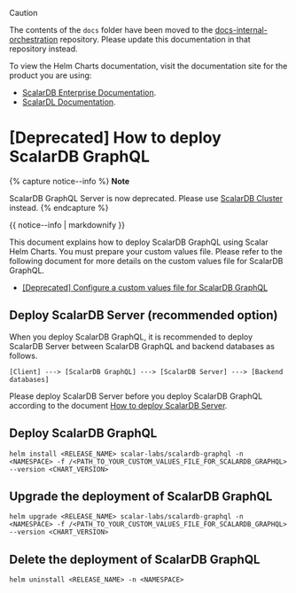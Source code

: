 > [!CAUTION]
> 
> The contents of the `docs` folder have been moved to the [docs-internal-orchestration](https://github.com/scalar-labs/docs-internal-orchestration) repository. Please update this documentation in that repository instead.
> 
> To view the Helm Charts documentation, visit the documentation site for the product you are using:
> 
> - [ScalarDB Enterprise Documentation](https://scalardb.scalar-labs.com/docs/latest/helm-charts/getting-started-scalar-helm-charts/).
> - [ScalarDL Documentation](https://scalardl.scalar-labs.com/docs/latest/helm-charts/getting-started-scalar-helm-charts/).

# [Deprecated] How to deploy ScalarDB GraphQL

{% capture notice--info %}
**Note**

ScalarDB GraphQL Server is now deprecated. Please use [ScalarDB Cluster](./how-to-deploy-scalardb-cluster.md) instead.
{% endcapture %}

<div class="notice--info">{{ notice--info | markdownify }}</div>

This document explains how to deploy ScalarDB GraphQL using Scalar Helm Charts. You must prepare your custom values file. Please refer to the following document for more details on the custom values file for ScalarDB GraphQL.

* [[Deprecated] Configure a custom values file for ScalarDB GraphQL](./configure-custom-values-scalardb-graphql.md)

## Deploy ScalarDB Server (recommended option)

When you deploy ScalarDB GraphQL, it is recommended to deploy ScalarDB Server between ScalarDB GraphQL and backend databases as follows.

```
[Client] ---> [ScalarDB GraphQL] ---> [ScalarDB Server] ---> [Backend databases]
```

Please deploy ScalarDB Server before you deploy ScalarDB GraphQL according to the document [How to deploy ScalarDB Server](./how-to-deploy-scalardb.md).

## Deploy ScalarDB GraphQL

```console
helm install <RELEASE_NAME> scalar-labs/scalardb-graphql -n <NAMESPACE> -f /<PATH_TO_YOUR_CUSTOM_VALUES_FILE_FOR_SCALARDB_GRAPHQL> --version <CHART_VERSION>
```

## Upgrade the deployment of ScalarDB GraphQL

```console
helm upgrade <RELEASE_NAME> scalar-labs/scalardb-graphql -n <NAMESPACE> -f /<PATH_TO_YOUR_CUSTOM_VALUES_FILE_FOR_SCALARDB_GRAPHQL> --version <CHART_VERSION>
```

## Delete the deployment of ScalarDB GraphQL

```console
helm uninstall <RELEASE_NAME> -n <NAMESPACE>
```
